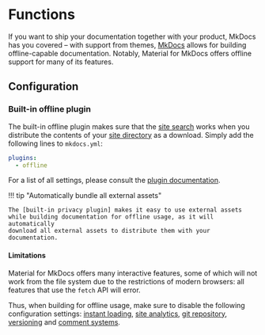 # Functions

If you want to ship your documentation together with your product, MkDocs has
you covered – with support from themes, [MkDocs] allows for building
offline-capable documentation. Notably, Material for MkDocs offers offline
support for many of its features.

  [MkDocs]: https://www.mkdocs.org

## Configuration

### Built-in offline plugin

<!-- md:version 9.0.0 -->
<!-- md:plugin [offline] – built-in -->

The built-in offline plugin makes sure that the [site search] works when you
distribute the contents of your [site directory] as a download. Simply add
the following lines to `mkdocs.yml`:

``` yaml
plugins:
  - offline
```

For a list of all settings, please consult the [plugin documentation].

  [offline]: ../plugins/offline.md
  [plugin documentation]: ../plugins/offline.md

!!! tip "Automatically bundle all external assets"

    The [built-in privacy plugin] makes it easy to use external assets
    while building documentation for offline usage, as it will automatically
    download all external assets to distribute them with your documentation.

  [site search]: setting-up-site-search.md
  [site directory]: https://www.mkdocs.org/user-guide/configuration/#site_dir
  [built-in privacy plugin]:../plugins/privacy.md

#### Limitations

Material for MkDocs offers many interactive features, some of which will not
work from the file system due to the restrictions of modern browsers: all
features that use the `fetch` API will error.

Thus, when building for offline usage, make sure to disable the following
configuration settings: [instant loading], [site analytics], [git repository],
[versioning] and [comment systems].

  [Instant loading]: setting-up-navigation.md#instant-loading
  [Site analytics]: setting-up-site-analytics.md
  [Versioning]: setting-up-versioning.md
  [Git repository]: adding-a-git-repository.md
  [Comment systems]: adding-a-comment-system.md
